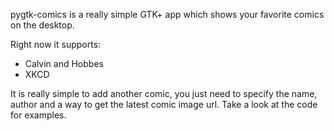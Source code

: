 pygtk-comics is a really simple GTK+ app which shows your favorite comics
on the desktop.

Right now it supports:

* Calvin and Hobbes
* XKCD

It is really simple to add another comic, you just need to specify the name,
author and a way to get the latest comic image url. Take a look at the code for
examples.

